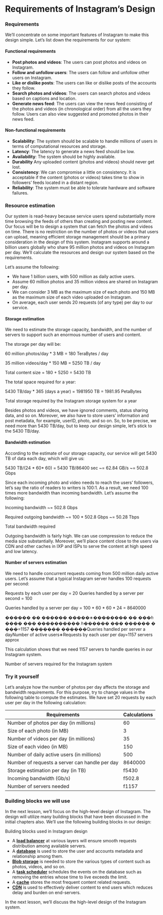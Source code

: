 # Requirements of Instagram’s Design

### Requirements <a href="#requirements-0" id="requirements-0"></a>

We’ll concentrate on some important features of Instagram to make this design simple. Let’s list down the requirements for our system:

#### Functional requirements <a href="#functional-requirements-1" id="functional-requirements-1"></a>

* **Post photos and videos**: The users can post photos and videos on Instagram.
* **Follow and unfollow users**: The users can follow and unfollow other users on Instagram.
* **Like or dislike posts**: The users can like or dislike posts of the accounts they follow.
* **Search photos and videos**: The users can search photos and videos based on captions and location.
* **Generate news feed**: The users can view the news feed consisting of the photos and videos (in chronological order) from all the users they follow. Users can also view suggested and promoted photos in their news feed.

#### Non-functional requirements <a href="#non-functional-requirements-2" id="non-functional-requirements-2"></a>

* **Scalability**: The system should be scalable to handle millions of users in terms of computational resources and storage.
* **Latency**: The latency to generate a news feed should be low.
* **Availability**: The system should be highly available.
* **Durability** Any uploaded content (photos and videos) should never get lost.
* **Consistency**: We can compromise a little on consistency. It is acceptable if the content (photos or videos) takes time to show in followers’ feeds located in a distant region.
* **Reliability**: The system must be able to tolerate hardware and software failures.

### Resource estimation <a href="#resource-estimation-0" id="resource-estimation-0"></a>

Our system is read-heavy because service users spend substantially more time browsing the feeds of others than creating and posting new content. Our focus will be to design a system that can fetch the photos and videos on time. There is no restriction on the number of photos or videos that users can upload, meaning efficient storage management should be a primary consideration in the design of this system. Instagram supports around a billion users globally who share 95 million photos and videos on Instagram per day. We’ll calculate the resources and design our system based on the requirements.

Let’s assume the following:

* We have 1 billion users, with 500 million as daily active users.
* Assume 60 million photos and 35 million videos are shared on Instagram per day.
* We can consider 3 MB as the maximum size of each photo and 150 MB as the maximum size of each video uploaded on Instagram.
* On average, each user sends 20 requests (of any type) per day to our service.

#### Storage estimation <a href="#storage-estimation-1" id="storage-estimation-1"></a>

We need to estimate the storage capacity, bandwidth, and the number of servers to support such an enormous number of users and content.

The storage per day will be:

60 million photos/day \* 3 MB = 180 TeraBytes / day

35 million videos/day \* 150 MB = 5250 TB / day

Total content size = 180 + 5250 = 5430 TB

The total space required for a year:

5430 TB/day \* 365 (days a year) = 1981950 TB = 1981.95 PetaBytes

Total storage required by the Instagram storage system for a year

Besides photos and videos, we have ignored comments, status sharing data, and so on. Moreover, we also have to store users’ information and post metadata, for example, userID, photo, and so on. So, to be precise, we need more than 5430 TB/day, but to keep our design simple, let’s stick to the 5430 TB/day.

#### Bandwidth estimation <a href="#bandwidth-estimation-0" id="bandwidth-estimation-0"></a>

According to the estimate of our storage capacity, our service will get 5430 TB of data each day, which will give us:

5430 TB/(24 \* 60\* 60) = 5430 TB/86400 sec \~= 62.84 GB/s \~= 502.8 Gbps

Since each incoming photo and video needs to reach the users’ followers, let’s say the ratio of readers to writers is 100:1. As a result, we need 100 times more bandwidth than incoming bandwidth. Let’s assume the following:

Incoming bandwidth \~= 502.8 Gbps

Required outgoing bandwidth \~= 100 \* 502.8 Gbps \~= 50.28 Tbps

Total bandwidth required

Outgoing bandwidth is fairly high. We can use compression to reduce the media size substantially. Moreover, we’ll place content close to the users via CDN and other caches in IXP and ISPs to serve the content at high speed and low latency.

#### Number of servers estimation <a href="#number-of-servers-estimation-0" id="number-of-servers-estimation-0"></a>

We need to handle concurrent requests coming from 500 million daily active users. Let’s assume that a typical Instagram server handles 100 requests per second:

Requests by each user per day = 20 Queries handled by a server per second = 100

Queries handled by a server per day = 100 \* 60 \* 60 \* 24 = 8640000

������ �� ������ �����∗�������� �� ���ℎ ���� ��� ���������� ℎ������ ��� ������ � ���=1157 ������� ������Queries handled per server a dayNumber of active users∗Requests by each user per day​=1157 servers approx

This calculation shows that we need 1157 servers to handle queries in our Instagram system.

Number of servers required for the Instagram system

### Try it yourself <a href="#try-it-yourself-0" id="try-it-yourself-0"></a>

Let’s analyze how the number of photos per day affects the storage and bandwidth requirements. For this purpose, try to change values in the following table to compute the estimates. We have set 20 requests by each user per day in the following calculation:



| Requirements                                   | Calculations |
| ---------------------------------------------- | ------------ |
| Number of photos per day (in millions)         | 60           |
| Size of each photo (in MB)                     | 3            |
| Number of videos per day (in millions)         | 35           |
| Size of each video (in MB)                     | 150          |
| Number of daily active users (in millions)     | 500          |
| Number of requests a server can handle per day | 8640000      |
| Storage estimation per day (in TB)             | f5430        |
| Incoming bandwidth (Gb/s)                      | f502.8       |
| Number of servers needed                       | f1157        |

### Building blocks we will use <a href="#building-blocks-we-will-use-0" id="building-blocks-we-will-use-0"></a>

In the next lesson, we’ll focus on the high-level design of Instagram. The design will utilize many building blocks that have been discussed in the initial chapters also. We’ll use the following building blocks in our design:

Building blocks used in Instagram design

* A [**load balancer**](https://www.educative.io/collection/page/10370001/4941429335392256/4521972679049216) at various layers will ensure smooth requests distribution among available servers.
* A [**database**](https://www.educative.io/collection/page/10370001/4941429335392256/4901035478351872) is used to store the user and accounts metadata and relationship among them.
* [**Blob storage**](https://www.educative.io/collection/page/10370001/4941429335392256/4862646238576640) is needed to store the various types of content such as photos, videos, and so on.
* A [**task scheduler**](https://www.educative.io/collection/page/10370001/4941429335392256/6152021643624448) schedules the events on the database such as removing the entries whose time to live exceeds the limit.
* A [**cache**](https://www.educative.io/collection/page/10370001/4941429335392256/5053577315221504) stores the most frequent content related requests.
* [**CDN**](https://www.educative.io/collection/page/10370001/4941429335392256/6624266925899776) is used to effectively deliver content to end users which reduces delay and burden on end-servers.

In the next lesson, we’ll discuss the high-level design of the Instagram system.

